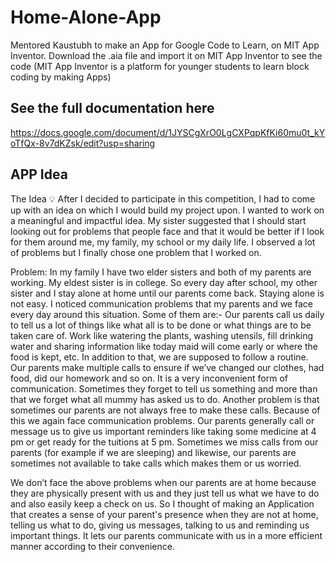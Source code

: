 # Home-Alone-App
Mentored Kaustubh to make an App for Google Code to Learn, on MIT App Inventor.
Download the .aia file and import it on MIT App Inventor to see the code
(MIT App Inventor is a platform for younger students to learn block coding by making Apps)
## See the full documentation here 
https://docs.google.com/document/d/1JYSCgXrO0LgCXPqpKfKi60mu0t_kYoTfQx-8v7dKZsk/edit?usp=sharing

## APP Idea
The Idea 💡
After I decided to participate in this competition, I had to come up with an idea on which I would build my project upon. I wanted to work on a meaningful and impactful idea. My sister suggested that I should start looking out for problems that people face and that it would be better if I look for them around me, my family, my school or my daily life. I observed a lot of problems but I finally chose one problem that I worked on.

Problem: In my family I have two elder sisters and both of my parents are working. My eldest sister is in college. So every day after school, my other sister and I stay alone at home until our parents come back. Staying alone is not easy. I noticed communication problems that my parents and we face every day around this situation. Some of them are:-
Our parents call us daily to tell us a lot of things like what all is to be done or what things are to be taken care of. Work like watering the plants, washing utensils, fill drinking water and sharing information like today maid will come early or where the food is kept, etc.
In addition to that, we are supposed to follow a routine. Our parents make multiple calls to ensure if we’ve changed our clothes, had food, did our homework and so on. It is a very inconvenient form of communication.
Sometimes they forget to tell us something and more than that we forget what all mummy has asked us to do.
Another problem is that sometimes our parents are not always free to make these calls. Because of this we again face communication problems.
Our parents generally call or message us to give us important reminders like taking some medicine at 4 pm or get ready for the tuitions at 5 pm.
Sometimes we miss calls from our parents (for example if we are sleeping) and likewise, our parents are sometimes not available to take calls which makes them or us worried.

We don’t face the above problems when our parents are at home because they are physically present with us and they just tell us what we have to do and also easily keep a check on us. So I thought of making an Application that creates a sense of your parent's presence when they are not at home, telling us what to do, giving us messages, talking to us and reminding us important things. It lets our parents communicate with us in a more efficient manner according to their convenience.
